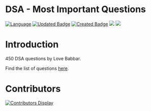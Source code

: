 # DSA - Most Important Questions
[![Language](https://img.shields.io/badge/Made_with-Java-orange.svg)](#contributors-)
[![Updated Badge](https://badges.pufler.dev/updated/257ramanrb/dsa)](https://badges.pufler.dev)
[![Created Badge](https://badges.pufler.dev/created/257ramanrb/dsa)](https://badges.pufler.dev)
![](https://tokei.rs/b1/github/257ramanrb/dsa?category=code)
![](https://tokei.rs/b1/github/257ramanrb/dsa?category=files)

# Introduction

450 DSA questions by Love Babbar.

Find the list of questions [here](https://drive.google.com/file/d/1FMdN_OCfOI0iAeDlqswCiC2DZzD4nPsb/view).

# Contributors
[![Contributors Display](https://badges.pufler.dev/contributors/257ramanrb/dsa?size=50&padding=5&bots=true)](https://badges.pufler.dev)
